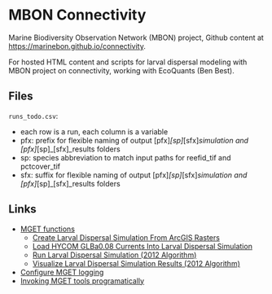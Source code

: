 # MBON Connectivity

Marine Biodiversity Observation Network (MBON) project, Github content at https://marinebon.github.io/connectivity.

For hosted HTML content and scripts for larval dispersal modeling with MBON project on connectivity, working with EcoQuants (Ben Best).


## Files


`runs_todo.csv`:

- each row is a run, each column is a variable
- pfx: prefix for flexible naming of output [pfx]_[sp]_[sfx]_simulation and [pfx]_[sp]_[sfx]_results folders
- sp: species abbreviation to match input paths for reefid_tif and pctcover_tif
- sfx: suffix for flexible naming of output [pfx]_[sp]_[sfx]_simulation and [pfx]_[sp]_[sfx]_results folders


## Links

- [MGET functions](http://code.nicholas.duke.edu/projects/mget/browser/MGET/Trunk/PythonPackage/dist/TracOnlineDocumentation/Documentation/ArcGISReference/ArcGISReference.html?format=raw)
  - [Create Larval Dispersal Simulation From ArcGIS Rasters](http://code.nicholas.duke.edu/projects/mget/export/1383/MGET/Trunk/PythonPackage/dist/TracOnlineDocumentation/Documentation/ArcGISReference/LarvalDispersal.CreateSimulationFromArcGISRasters.html)
  - [Load HYCOM GLBa0.08 Currents Into Larval Dispersal Simulation](http://code.nicholas.duke.edu/projects/mget/export/1383/MGET/Trunk/PythonPackage/dist/TracOnlineDocumentation/Documentation/ArcGISReference/LarvalDispersal.LoadHYCOMGLBa0084DEquatorialCurrentsIntoSimulation.html)
  - [Run Larval Dispersal Simulation (2012 Algorithm)](http://code.nicholas.duke.edu/projects/mget/export/1383/MGET/Trunk/PythonPackage/dist/TracOnlineDocumentation/Documentation/ArcGISReference/LarvalDispersal.RunSimulation2012.html)
  - [Visualize Larval Dispersal Simulation Results (2012 Algorithm)](http://code.nicholas.duke.edu/projects/mget/export/1383/MGET/Trunk/PythonPackage/dist/TracOnlineDocumentation/Documentation/ArcGISReference/LarvalDispersal.VisualizeResults2012.html)
- [Configure MGET logging](http://code.nicholas.duke.edu/projects/mget/wiki/Configuring%20MGET%20logging)
- [Invoking MGET tools programatically](http://code.nicholas.duke.edu/projects/mget/wiki/Invoking%20MGET%20tools%20programmatically)